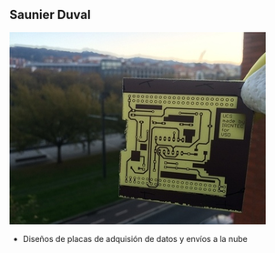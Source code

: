 ## Saunier Duval

![UCS](media/ucs.jpg "UCS")

- Diseños de placas de adquisión de datos y envíos a la nube